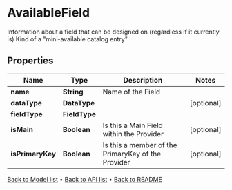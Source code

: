 

# AvailableField

Information about a field that can be designed on (regardless if it currently is)  Kind of a \"mini-available catalog entry\"

## Properties

| Name | Type | Description | Notes |
|------------ | ------------- | ------------- | -------------|
|**name** | **String** | Name of the Field |  |
|**dataType** | **DataType** |  |  [optional] |
|**fieldType** | **FieldType** |  |  |
|**isMain** | **Boolean** | Is this a Main Field within the Provider |  [optional] |
|**isPrimaryKey** | **Boolean** | Is this a member of the PrimaryKey of the Provider |  [optional] |



[Back to Model list](../README.md#documentation-for-models) &#8226; [Back to API list](../README.md#documentation-for-api-endpoints) &#8226; [Back to README](../README.md)


